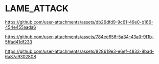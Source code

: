 # LAME_ATTACK





https://github.com/user-attachments/assets/db26dfd9-9c61-49e0-b166-454e455aada6





https://github.com/user-attachments/assets/784ee656-5a34-43a0-9f1b-5ffad41df233






https://github.com/user-attachments/assets/828619e3-e6ef-4833-8bad-6a87a9302808

